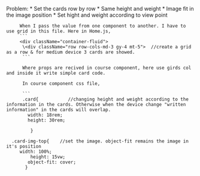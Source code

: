 Problem: * Set the cards row by row
         * Same height and weight
         * Image fit in the image position
         * Set hight and weight according to view point
         
         
         When I pass the value from one component to another. I have to use grid in this file. Here in Home.js, 
         ```
         <div className="container-fluid"> 
          \<div className="row row-cols-md-3 gy-4 mt-5">  //create a grid as a row & for medium device 3 cards are showed.
          ```
          
          Where props are recived in course component, here use girds col and inside it write simple card code.
          
          In course component css file, 
          
          ```
          .card{           //changing height and weight according to the information in the cards. Otherwise when the device change "written information" in the cards will overlap.
            width: 18rem;
            height: 30rem;
   
             }

      .card-img-top{    //set the image. object-fit remains the image in it's position
         width: 100%;
             height: 15vw;
            object-fit: cover;
           }

